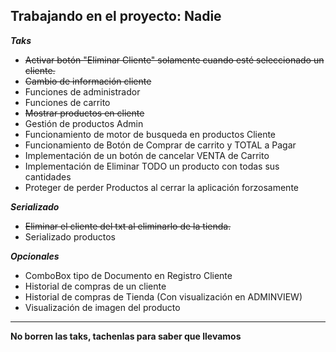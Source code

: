 Trabajando en el proyecto: Nadie
---
***Taks***
- ~~Activar botón "Eliminar Cliente" solamente cuando esté seleccionado un cliente.~~
- ~~Cambio de información cliente~~
- Funciones de administrador
- Funciones de carrito
- ~~Mostrar productos en cliente~~ 
- Gestión de productos Admin
- Funcionamiento de motor de busqueda en productos Cliente
- Funcionamiento de Botón de Comprar de carrito y TOTAL a Pagar
- Implementación de un botón de cancelar VENTA de Carrito
- Implementación de Eliminar TODO un producto con todas sus cantidades
- Proteger de perder Productos al cerrar la aplicación forzosamente

***Serializado***
- ~~Eliminar el cliente del txt al eliminarlo de la tienda.~~
- Serializado productos

***Opcionales***
- ComboBox tipo de Documento en Registro Cliente
- Historial de compras de un cliente
- Historial de compras de Tienda (Con visualización en ADMINVIEW)
- Visualización de imagen del producto
---

**No borren las taks, tachenlas para saber que llevamos**




